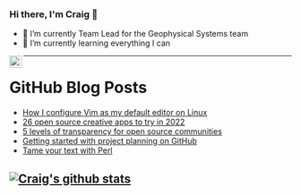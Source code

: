 ### Hi there, I'm Craig 👋

<!--
**CraigTeelFugro/CraigTeelFugro** is a ✨ _special_ ✨ repository because its `README.md` (this file) appears on your GitHub profile.

Here are some ideas to get you started:
-->

- 🔭 I’m currently Team Lead for the Geophysical Systems team
- 🌱 I’m currently learning everything I can

[<img align="left" alt="Craig Teel | LinkedIn" width="22px" src="https://cdn.jsdelivr.net/npm/simple-icons@v3/icons/linkedin.svg" />][linkedin]

---

# GitHub Blog Posts

<!-- BLOG-POST-LIST:START -->
- [How I configure Vim as my default editor on Linux](https://opensource.com/article/22/2/configure-vim-default-editor)
- [26 open source creative apps to try in 2022](https://opensource.com/article/22/2/open-source-creative-apps)
- [5 levels of transparency for open source communities](https://opensource.com/article/22/2/transparency-open-source-communities)
- [Getting started with project planning on GitHub](https://github.blog/2022-02-11-getting-started-with-project-planning-on-github/)
- [Tame your text with Perl](https://opensource.com/article/22/2/text-based-code-perl)
<!-- BLOG-POST-LIST:END -->

## [![Craig's github stats](https://github-readme-stats.vercel.app/api?username=craigteelfugro)](https://github.com/anuraghazra/github-readme-stats)


[linkedin]: https://linkedin.com/in/craig-teel-b8786771
